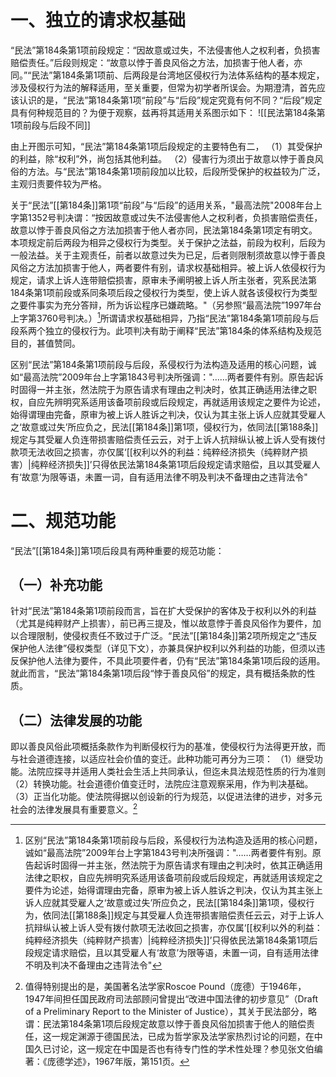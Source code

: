 # 一、独立的请求权基础

“民法”第184条第1项前段规定：“因故意或过失，不法侵害他人之权利者，负损害赔偿责任。”后段则规定：“故意以悖于善良风俗之方法，加损害于他人者，亦同。”“民法”第184条第1项前、后两段是台湾地区侵权行为法体系结构的基本规定，涉及侵权行为法的解释适用，至关重要，但常为初学者所误会。为期澄清，首先应该认识的是，“民法”第184条第1项“前段”与“后段”规定究竟有何不同？“后段”规定具有何种规范目的？为便于观察，兹再将其适用关系图示如下：
![[民法第184条第1项前段与后段不同]]

由上开图示可知，“民法”第184条第1项后段规定的主要特色有二，
（1）其受保护的利益，除“权利”外，尚包括其他利益。
（2）侵害行为须出于故意以悖于善良风俗的方法。与“民法”第184条第1项前段加以比较，后段所受保护的权益较为广泛，主观归责要件较为严格。

关于“民法”[[第184条]]第1项“前段”与“后段”的适用关系，"最高法院"2008年台上字第1352号判决谓：“按因故意或过失不法侵害他人之权利者，负损害赔偿责任，故意以悖于善良风俗之方法加损害于他人者亦同，民法第184条第1项定有明文。本项规定前后两段为相异之侵权行为类型。关于保护之法益，前段为权利，后段为一般法益。关于主观责任，前者以故意过失为已足，后者则限制须故意以悖于善良风俗之方法加损害于他人，两者要件有别，请求权基础相异。被上诉人依侵权行为规定，请求上诉人连带赔偿损害，原审未予阐明被上诉人所主张者，究系民法第184条第1项前段或系同条项后段之侵权行为类型，使上诉人就各该侵权行为类型之要件事实为充分答辩，所为诉讼程序已嫌疏略。"（另参照“最高法院”1997年台上字第3760号判决。）[^1]所谓请求权基础相异，乃指“民法”第184条第1项前段与后段系两个独立的侵权行为。此项判决有助于阐释“民法”第184条的体系结构及规范目的，甚值赞同。

[^1]:区别“民法”第184条第1项前段与后段，系侵权行为法构造及适用的核心问题，诚如“最高法院”2009年台上字第1843号判决所强调："……两者要件有别。原告起诉时固得一并主张，然法院于为原告请求有理由之判决时，依其正确适用法律之职权，自应先辨明究系适用该备项前段或后段规定，再就适用该规定之要件为论述，始得谓理由完备，原审为被上诉人胜诉之判决，仅认为其主张上诉人应就其受雇人之‘故意或过失’所应负之，民法[[第184条]]第1项，侵权行为，依同法[[第188条]]规定与其受雇人负连带损害赔偿责任云云，对于上诉人抗辩纵认被上诉人受有拨付款项无法收回之损害，亦仅属‘[[权利以外的利益：纯粹经济损失（纯粹财产损害）|纯粹经济损失]]’只得依民法第184条第1项后段规定请求赔偿，且以其受雇人有‘故意’为限等语，未置一词，自有适用法律不明及判决不备理由之违背法令"

区别“民法”第184条第1项前段与后段，系侵权行为法构造及适用的核心问题，诚如“最高法院”2009年台上字第1843号判决所强调："……两者要件有别。原告起诉时固得一并主张，然法院于为原告请求有理由之判决时，依其正确适用法律之职权，自应先辨明究系适用该备项前段或后段规定，再就适用该规定之要件为论述，始得谓理由完备，原审为被上诉人胜诉之判决，仅认为其主张上诉人应就其受雇人之‘故意或过失’所应负之，民法[[第184条]]第1项，侵权行为，依同法[[第188条]]规定与其受雇人负连带损害赔偿责任云云，对于上诉人抗辩纵认被上诉人受有拨付款项无法收回之损害，亦仅属‘[[权利以外的利益：纯粹经济损失（纯粹财产损害）|纯粹经济损失]]’只得依民法第184条第1项后段规定请求赔偿，且以其受雇人有‘故意’为限等语，未置一词，自有适用法律不明及判决不备理由之违背法令"

# 二、规范功能

“民法”[[第184条]]第1项后段具有两种重要的规范功能：

## （一）补充功能

针对“民法”第184条第1项前段而言，旨在扩大受保护的客体及于权利以外的利益（尤其是纯粹财产上损害），前已再三提及，惟以故意悖于善良风俗作为要件，加以合理限制，使侵权责任不致过于广泛。“民法”[[第184条]]第2项所规定之“违反保护他人法律”侵权类型（详见下文），亦兼具保护权利以外利益的功能，但须以违反保护他人法律为要件，不具此项要件者，仍有“民法”第184条第1项后段的适用。就此而言，“民法”第184条第1项后段“悖于善良风俗”的规定，具有概括条款的性质。

## （二）法律发展的功能

即以善良风俗此项概括条款作为判断侵权行为的基准，使侵权行为法得更开放，而与社会道德连接，以适应社会价值的变迁。此种功能可再分为三项：
（1）继受功能。法院应探寻并适用人类社会生活上共同承认，但迄未具法规范性质的行为准则
（2）转换功能。社会道德价值变迁时，法院应注意观察采用，作为判决基础。
（3）正当化功能。使法院得据以创设新的行为规范，以促进法律的进步，对多元社会的法律发展具有重要意义。[^2]

[^2]:值得特别提出的是，美国著名法学家Roscoe Pound（庞德）于1946年，1947年间担任国民政府司法部顾问曾提出“改进中国法律的初步意见”（Draft of a Preliminary Report to the Minister of Justice），其关于民法部分，略谓：民法第184条第1项后段规定故意以悖于善良风俗加损害于他人的赔偿责任，这一规定渊源于德国民法，已成为哲学家及法学家热烈讨论的问题，在中国久已讨论，这一规定在中国是否也有待专门性的学术性处理？参见张文伯编著：《庞德学述》，1967年版，第151页。


